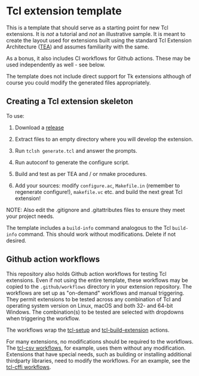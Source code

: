 # Tcl extension template

This is a template that should serve as a starting point for new Tcl extensions.
It is *not* a tutorial and *not* an illustrative sample. It is meant to create
the layout used for extensions built using the standard Tcl Extension Architecture
([TEA](https://wiki.tcl-lang.org/page/TEA)) and assumes familiarity with
the same.

As a bonus, it also includes CI workflows for Github actions. These may be
used independently as well - see below.

The template does not include direct support for Tk extensions although of course
you could modify the generated files appropriately.

## Creating a Tcl extension skeleton

To use:

1. Download a [release](https://github.com/apnadkarni/tcl-extension-template/releases)

2. Extract files to an empty directory where you will develop the extension.

3. Run `tclsh generate.tcl` and answer the prompts.

4. Run autoconf to generate the configure script.

5. Build and test as per TEA and / or nmake procedures.

6. Add your sources: modify `configure.ac`, `Makefile.in` (remember to
regenerate configure!), `makefile.vc` etc. and build the next great Tcl
extension!

NOTE: Also edit the .gitignore and .gitattributes files to ensure they meet
your project needs.

The template includes a `build-info` command analogous to the Tcl `build-info`
command. This should work without modifications. Delete if not desired.

## Github action workflows

This repository also holds Github action workflows for testing Tcl extensions.
Even if not using the entire template, these workflows may be copied to
the `.github/workflows` directory in your extension repository. The workflows
are set up as "on-demand" workflows and manual triggering. They permit extensions
to be tested across any combination of Tcl and operating system version on
Linux, macOS and both 32- and 64-bit Windows. The combination(s) to be tested
are selected with dropdowns when triggering the workflow.

The workflows wrap the [tcl-setup](https://github.com/apnadkarni/tcl-setup)
and [tcl-build-extension](https://github.com/apnadkarni/tcl-build-extension)
actions.

For many extensions, no modifications should be required to the workflows. The
[tcl-csv workflows](https://github.com/apnadkarni/tcl-csv/.github/workflows),
for example, uses them without any modification. Extensions that have special
needs, such as building or installing additional thirdparty libraries, need to
modify the workflows. For an example, see the
[tcl-cffi workflows](https://github.com/apnadkarni/tcl-cffi/.github/workflows).
